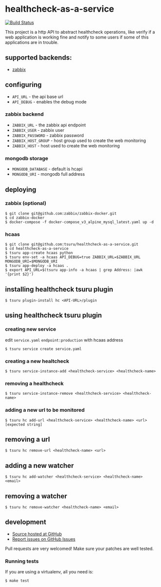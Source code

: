 # healthcheck-as-a-service

[![Build Status](https://travis-ci.org/tsuru/healthcheck-as-a-service.png?branch=master)](https://travis-ci.org/tsuru/healthcheck-as-a-service)

This project is a http API to abstract healthcheck operations, like verify if a web application is working fine and notify to some users if some of this applications are in trouble.

## supported backends:

 * [zabbix](http://zabbix.com)

## configuring

* `API_URL` - the api base url
* `API_DEBUG` - enables the debug mode

### zabbix backend

* `ZABBIX_URL` - the zabbix api endpoint
* `ZABBIX_USER` - zabbix user
* `ZABBIX_PASSWORD` - zabbix password
* `ZABBIX_HOST_GROUP` - host group used to create the web monitoring
* `ZABBIX_HOST` - host used to create the web monitoring

### mongodb storage

* `MONGODB_DATABASE` - default is hcapi
* `MONGODB_URI` - mongodb full address

## deploying

### zabbix (optional)

    $ git clone git@github.com:zabbix/zabbix-docker.git
    $ cd zabbix-docker
    $ docker-compose -f docker-compose_v3_alpine_mysql_latest.yaml up -d

### hcaas

    $ git clone git@github.com:tsuru/healthcheck-as-a-service.git
    $ cd healthcheck-as-a-service
    $ tsuru app-create hcaas python
    $ tsuru env-set -a hcaas API_DEBUG=true ZABBIX_URL=$ZABBIX_URL MONGODB_URI=$MONGODB_URI
    $ tsuru app-deploy -a hcaas .
    $ export API_URL=$(tsuru app-info -a hcaas | grep Address: |awk '{print $2}')

## installing healthcheck tsuru plugin

    $ tsuru plugin-install hc <API-URL>/plugin

## using healthcheck tsuru plugin

### creating new service

edit `service.yaml` `endpoint:production` with hcaas address

    $ tsuru service create service.yaml

### creating a new healtcheck

    $ tsuru service-instance-add <healthcheck-service> <healthcheck-name>

### removing a healthcheck

    $ tsuru service-instance-remove <healthcheck-service> <healthcheck-name>

### adding a new url to be monitored

    $ tsuru hc add-url <healthcheck-service> <healthcheck-name> <url> [expected string]

## removing a url

    $ tsuru hc remove-url <healthcheck-name> <url>

## adding a new watcher

    $ tsuru hc add-watcher <healthcheck-service> <healthcheck-name> <email>

## removing a watcher

    $ tsuru hc remove-watcher <healthcheck-name> <email>

## development

 * [Source hosted at GitHub](http://github.com/tsuru/healthcheck-as-a-service)
 * [Report issues on GitHub Issues](http://github.com/tsuru/healthcheck-as-a-service/issues)

Pull requests are very welcomed! Make sure your patches are well tested.

### Running tests

If you are using a virtualenv, all you need is:

    $ make test
